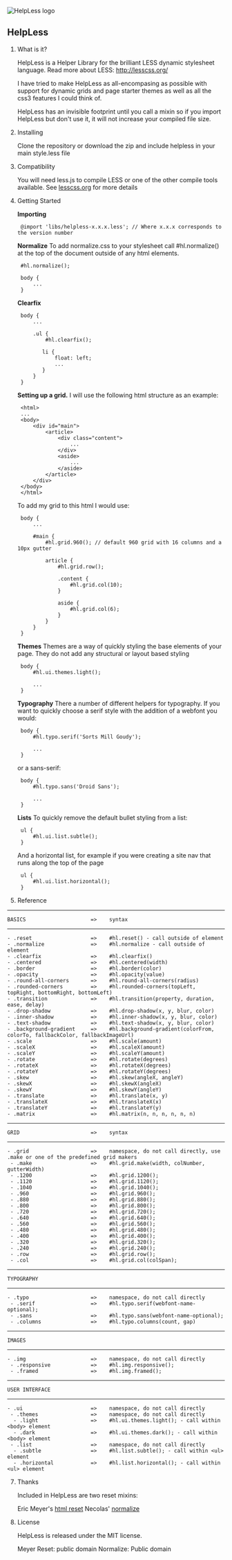 ![HelpLess logo](http://m6tt.github.com/HelpLess/img/logo.png)

## HelpLess ##

1. What is it?

    HelpLess is a Helper Library for the brilliant LESS dynamic stylesheet language.
    Read more about LESS: http://lesscss.org/
  
    I have tried to make HelpLess as all-encompasing as possible with support for dynamic grids and page starter themes as well as all the css3 features I could think of.
    
    HelpLess has an invisible footprint until you call a mixin so if you import HelpLess but don't use it, it will not increase your compiled file size.

2. Installing

    Clone the repository or download the zip and include helpless in your main style.less file

3. Compatibility

    You will need less.js to compile LESS or one of the other compile tools available. See [lesscss.org](http://lesscss.org) for more details
    
4. Getting Started
    
    **Importing**

        @import 'libs/helpless-x.x.x.less'; // Where x.x.x corresponds to the version number


    **Normalize**
    To add normalize.css to your stylesheet call #hl.normalize() at the top of the document outside of any html elements.
    
        #hl.normalize();
        
        body {
            ...
        }
        
    **Clearfix**
    
        body {
            ...
            
            .ul {
                #hl.clearfix();
                
               li {
                   float: left;
                   ...
               }
            }
        }
    
    
    **Setting up a grid.**
    I will use the following html structure as an example:
    
        <html>
        ...
        <body>
            <div id="main">
                <article>
                    <div class="content">
                        ...
                    </div>
                    <aside>
                        ...
                    </aside>
                </article>
            </div>
        </body>
        </html>
        
    To add my grid to this html I would use:
    
        body {
            ...
            
            #main {
                #hl.grid.960(); // default 960 grid with 16 columns and a 10px gutter
                
                article {
                    #hl.grid.row();
                    
                    .content {
                        #hl.grid.col(10);
                    }
                    
                    aside {
                        #hl.grid.col(6);
                    }
                }
            }
        }
        
        
    **Themes**
    Themes are a way of quickly styling the base elements of your page. They do not add any structural or layout based styling
    
        body {
            #hl.ui.themes.light();
            
            ...
        }
        
        
    **Typography**
    There a number of different helpers for typography. If you want to quickly choose a serif style with the addition of a webfont you would:
    
        body {
            #hl.typo.serif('Sorts Mill Goudy');
            
            ...
        }
        
    or a sans-serif:
    
        body {
            #hl.typo.sans('Droid Sans');
            
            ...
        }
        
        
    **Lists**
    To quickly remove the default bullet styling from a list:
    
        ul {
            #hl.ui.list.subtle();
        }
    
    And a horizontal list, for example if you were creating a site nav that runs along the top of the page
    
        ul {
            #hl.ui.list.horizontal();
        }
       
    
    
    
5. Reference

  ------------------------------------------------------------------------------
    BASICS                     =>    syntax
  ------------------------------------------------------------------------------
    - .reset                   =>    #hl.reset() - call outside of element
    - .normalize               =>    #hl.normalize - call outside of element
    - .clearfix                =>    #hl.clearfix()
    - .centered                =>    #hl.centered(width)
    - .border                  =>    #hl.border(color)
    - .opacity                 =>    #hl.opacity(value)
    - .round-all-corners       =>    #hl.round-all-corners(radius)
    - .rounded-corners         =>    #hl.rounded-corners(topLeft, topRight, bottomRight, bottomLeft)
    - .transition              =>    #hl.transition(property, duration, ease, delay)
    - .drop-shadow             =>    #hl.drop-shadow(x, y, blur, color)
    - .inner-shadow            =>    #hl.inner-shadow(x, y, blur, color)
    - .text-shadow             =>    #hl.text-shadow(x, y, blur, color)
    - .background-gradient     =>    #hl.background-gradient(colorFrom, colorTo, fallbackColor, fallbackImageUrl)
    - .scale                   =>    #hl.scale(amount)
    - .scaleX                  =>    #hl.scaleX(amount)
    - .scaleY                  =>    #hl.scaleY(amount)
    - .rotate                  =>    #hl.rotate(degrees)
    - .rotateX                 =>    #hl.rotateX(degrees)
    - .rotateY                 =>    #hl.rotateY(degrees)
    - .skew                    =>    #hl.skew(angleX, angleY)
    - .skewX                   =>    #hl.skewX(angleX)
    - .skewY                   =>    #hl.skewY(angleY)
    - .translate               =>    #hl.translate(x, y)
    - .translateX              =>    #hl.translateX(x)
    - .translateY              =>    #hl.translateY(y)
    - .matrix                  =>    #hl.matrix(n, n, n, n, n, n)

  ------------------------------------------------------------------------------
    GRID                       =>    syntax
  ------------------------------------------------------------------------------
    - .grid                    =>    namespace, do not call directly, use .make or one of the predefined grid makers
     - .make                   =>    #hl.grid.make(width, colNumber, gutterWidth)
     - .1200                   =>    #hl.grid.1200();
     - .1120                   =>    #hl.grid.1120();
     - .1040                   =>    #hl.grid.1040();
     - .960                    =>    #hl.grid.960();
     - .880                    =>    #hl.grid.880();
     - .800                    =>    #hl.grid.800();
     - .720                    =>    #hl.grid.720();
     - .640                    =>    #hl.grid.640();
     - .560                    =>    #hl.grid.560();
     - .480                    =>    #hl.grid.480();
     - .400                    =>    #hl.grid.400();
     - .320                    =>    #hl.grid.320();
     - .240                    =>    #hl.grid.240();
     - .row                    =>    #hl.grid.row();
     - .col                    =>    #hl.grid.col(colSpan);

  ------------------------------------------------------------------------------
    TYPOGRAPHY
  ------------------------------------------------------------------------------
    - .typo                    =>    namespace, do not call directly
     - .serif                  =>    #hl.typo.serif(webfont-name-optional);
     - .sans                   =>    #hl.typo.sans(webfont-name-optional);
     - .columns                =>    #hl.typo.columns(count, gap)
 
  ------------------------------------------------------------------------------
    IMAGES
  ------------------------------------------------------------------------------
    - .img                     =>    namespace, do not call directly
     - .responsive             =>    #hl.img.responsive();
     - .framed                 =>    #hl.img.framed();

  ------------------------------------------------------------------------------
    USER INTERFACE
  ------------------------------------------------------------------------------
    - .ui                      =>    namespace, do not call directly
     - .themes                 =>    namespace, do not call directly
      - .light                 =>    #hl.ui.themes.light(); - call within <body> element
      - .dark                  =>    #hl.ui.themes.dark(); - call within <body> element
     - .list                   =>    namespace, do not call directly
      - .subtle                =>    #hl.list.subtle(); - call within <ul> element
      - .horizontal            =>    #hl.list.horizontal(); - call within <ul> element

7. Thanks 
   
    Included in HelpLess are two reset mixins:

    Eric Meyer's [html reset](http://meyerweb.com/eric/tools/css/reset/)
    Necolas' [normalize](https://github.com/necolas/normalize.css)

6. License
    
    HelpLess is released under the MIT license.
    
    Meyer Reset: public domain
    Normalize: Public domain
